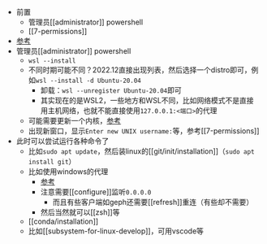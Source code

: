 - 前置
  - 管理员[[administrator]] powershell
  - [[7-permissions]]
- [参考](https://learn.microsoft.com/zh-cn/windows/wsl/install)
- 管理员[[administrator]] powershell
  - `wsl --install`
  - 不同时期可能不同？2022.12直接出现列表，然后选择一个distro即可，例如`wsl --install -d Ubuntu-20.04`
    - 卸载：`wsl --unregister Ubuntu-20.04`即可
    - 其实现在的是WSL2，一些地方和WSL不同，比如网络模式不是直接用主机网络，也就不能直接使用`127.0.0.1:<端口>`的代理
  - 可能需要更新一个内核，[参考](https://learn.microsoft.com/zh-cn/windows/wsl/install-manual#step-4---download-the-linux-kernel-update-package)
  - 出现新窗口，显示`Enter new UNIX username:`等，参考[[7-permissions]]
- 此时可以尝试运行各种命令了
  - 比如`sudo apt update`，然后装linux的[[git/init/installation]]（`sudo apt install git`）
  - 比如使用windows的代理
    - [参考](https://zhuanlan.zhihu.com/p/153124468)
    - 注意需要[[configure]]监听`0.0.0.0`
      - 而且有些客户端如geph还需要[[refresh]]重连（有些却不需要）
    - 然后当然就可以[[zsh]]等
  - [[conda/installation]]
  - 比如[[subsystem-for-linux-develop]]，可用vscode等